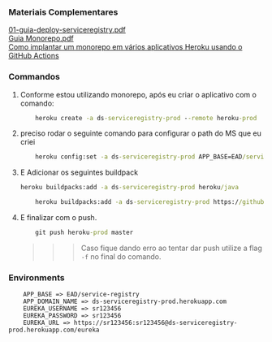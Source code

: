 ### Materiais Complementares

[01-guia-deploy-serviceregistry.pdf](./01-guia-deploy-serviceregistry.pdf)  
[Guia Monorepo.pdf](./tutorial-monorepo.pdf)  
[Como implantar um monorepo em vários aplicativos Heroku usando o GitHub Actions](https://blog.softup.co/how-to-deploy-a-monorepo-to-multiple-heroku-apps-using-github-actions/)  

### Commandos

1. Conforme estou utilizando monorepo, após eu criar o aplicativo com o comando:
    ```cmd
        heroku create -a ds-serviceregistry-prod --remote heroku-prod
    ```
2. preciso rodar o seguinte comando para configurar o path do MS que eu criei
    ```cmd
        heroku config:set -a ds-serviceregistry-prod APP_BASE=EAD/service-registry
    ```
3. E Adicionar os seguintes buildpack
    ```cmd
    heroku buildpacks:add -a ds-serviceregistry-prod heroku/java
    ```
    ```cmd
        heroku buildpacks:add -a ds-serviceregistry-prod https://github.com/lstoll/heroku-buildpack-monorepo -i 1
    ```
4. E finalizar com o push.
    ```cmd
        git push heroku-prod master
    ```
    >>> Caso fique dando erro ao tentar dar push utilize a flag ```-f``` no final do comando.

### Environments


```
    APP_BASE => EAD/service-registry
    APP_DOMAIN_NAME => ds-serviceregistry-prod.herokuapp.com
    EUREKA_USERNAME => sr123456
    EUREKA_PASSWORD => sr123456
    EUREKA_URL => https://sr123456:sr123456@ds-serviceregistry-prod.herokuapp.com/eureka
```